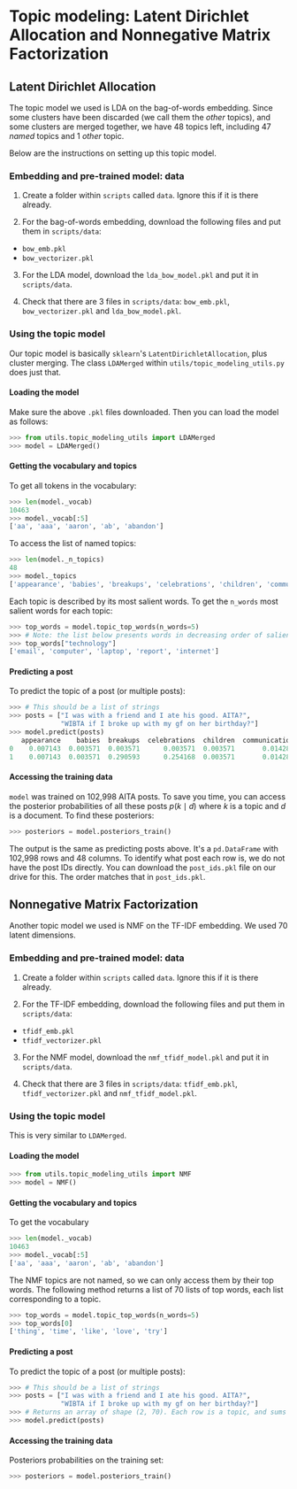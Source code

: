 # Topic modeling: Latent Dirichlet Allocation and Nonnegative Matrix Factorization

## Latent Dirichlet Allocation

The topic model we used is LDA on the bag-of-words embedding. Since some clusters have been discarded (we call them the *other* topics), and some clusters are merged together, we have 48 topics left, including 47 *named* topics and 1 *other* topic.

Below are the instructions on setting up this topic model.

### Embedding and pre-trained model: data

1. Create a folder within `scripts` called `data`. Ignore this if it is there already.

2. For the bag-of-words embedding, download the following files and put them in `scripts/data`:
- `bow_emb.pkl`
- `bow_vectorizer.pkl`

3. For the LDA model, download the `lda_bow_model.pkl` and put it in `scripts/data`.

4. Check that there are 3 files in `scripts/data`: `bow_emb.pkl`, `bow_vectorizer.pkl` and `lda_bow_model.pkl`.

### Using the topic model

Our topic model is basically `sklearn`'s `LatentDirichletAllocation`,
plus cluster merging. The class `LDAMerged` within `utils/topic_modeling_utils.py` does just that.

#### Loading the model

Make sure the above `.pkl` files downloaded. Then you can load the model as follows:

```py
>>> from utils.topic_modeling_utils import LDAMerged
>>> model = LDAMerged()
```

#### Getting the vocabulary and topics

To get all tokens in the vocabulary:

```py
>>> len(model._vocab)
10463
>>> model._vocab[:5]
['aa', 'aaa', 'aaron', 'ab', 'abandon']
```

To access the list of named topics:
```py
>>> len(model._n_topics)
48
>>> model._topics
['appearance', 'babies', 'breakups', 'celebrations', 'children', 'communication', 'damage', 'death', 'drinking', 'driving', 'education', 'entertainment', 'family', 'food', 'friends', 'gaming', 'gender', 'housework', 'hygiene', 'jokes', 'living', 'manners', 'marriage', 'medicine', 'mental health', 'money', 'music', 'other', 'parties', 'pets', 'phones', 'race', 'relationships', 'religion', 'restaurant', 'roommates', 'safety', 'school', 'sex', 'shopping', 'sleep', 'smoking', 'social media', 'technology', 'time', 'vacation', 'wedding', 'work']
```

Each topic is described by its most salient words. To get the `n_words` most salient words for each topic:
```py
>>> top_words = model.topic_top_words(n_words=5)
>>> # Note: the list below presents words in decreasing order of salience
>>> top_words["technology"]
['email', 'computer', 'laptop', 'report', 'internet']
```

#### Predicting a post

To predict the topic of a post (or multiple posts):
```py
>>> # This should be a list of strings
>>> posts = ["I was with a friend and I ate his good. AITA?",
             "WIBTA if I broke up with my gf on her birthday?"] 
>>> model.predict(posts)
   appearance    babies  breakups  celebrations  children  communication    damage     death  ...     sleep   smoking  social media  technology      time  vacation   wedding      work
0    0.007143  0.003571  0.003571      0.003571  0.003571       0.014286  0.003571  0.003571  ...  0.003571  0.003571      0.003571    0.003571  0.003571  0.003571  0.007143  0.003571
1    0.007143  0.003571  0.290593      0.254168  0.003571       0.014286  0.003571  0.003571  ...  0.003571  0.003571      0.003571    0.003571  0.003571  0.003571  0.007143  0.003571
```

#### Accessing the training data

`model` was trained on 102,998 AITA posts. To save you time, you can access the posterior probabilities of all these posts $p(k \mid d)$ where $k$ is a topic and $d$ is a document. To find these posteriors:
```py
>>> posteriors = model.posteriors_train()
```
The output is the same as predicting posts above. It's a `pd.DataFrame` with 102,998 rows and 48 columns. To identify what post each row is, we do not have the post IDs directly. You can download the `post_ids.pkl` file on our drive for this. The order matches that in `post_ids.pkl`.

## Nonnegative Matrix Factorization

Another topic model we used is NMF on the TF-IDF embedding. We used 70 latent dimensions.

### Embedding and pre-trained model: data

1. Create a folder within `scripts` called `data`. Ignore this if it is there already.

2. For the TF-IDF embedding, download the following files and put them in `scripts/data`:
- `tfidf_emb.pkl`
- `tfidf_vectorizer.pkl`

3. For the NMF model, download the `nmf_tfidf_model.pkl` and put it in `scripts/data`.

4. Check that there are 3 files in `scripts/data`: `tfidf_emb.pkl`, `tfidf_vectorizer.pkl` and `nmf_tfidf_model.pkl`.

### Using the topic model

This is very similar to `LDAMerged`.

#### Loading the model

```py
>>> from utils.topic_modeling_utils import NMF
>>> model = NMF()
```

#### Getting the vocabulary and topics

To get the vocabulary
```py
>>> len(model._vocab)
10463
>>> model._vocab[:5]
['aa', 'aaa', 'aaron', 'ab', 'abandon']
```

The NMF topics are not named, so we can only access them by their top words. The following method returns a list of 70 lists of top words, each list corresponding to a topic.
```py
>>> top_words = model.topic_top_words(n_words=5)
>>> top_words[0]
['thing', 'time', 'like', 'love', 'try']
```

#### Predicting a post

To predict the topic of a post (or multiple posts):
```py
>>> # This should be a list of strings
>>> posts = ["I was with a friend and I ate his good. AITA?",
             "WIBTA if I broke up with my gf on her birthday?"]
>>> # Returns an array of shape (2, 70). Each row is a topic, and sums to 1.
>>> model.predict(posts)
```

#### Accessing the training data

Posteriors probabilities on the training set:
```py
>>> posteriors = model.posteriors_train()
```
